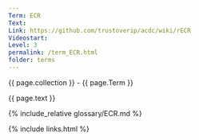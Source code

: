 ```yaml
---
Term: ECR
Text: 
Link: https://github.com/trustoverip/acdc/wiki/rECR
Videostart: 
Level: 3
permalink: /term_ECR.html
folder: terms
---
```


{{ page.collection }} - {{ page.Term }}

   {{ page.text }}

{% include_relative glossary/ECR.md %}

 {% include links.html %} 
